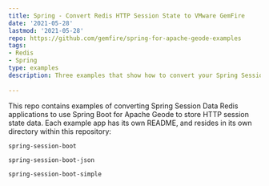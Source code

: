 ```yaml
---
title: Spring - Convert Redis HTTP Session State to VMware GemFire
date: '2021-05-28'
lastmod: '2021-05-28'
repo: https://github.com/gemfire/spring-for-apache-geode-examples
tags:
- Redis
- Spring
type: examples
description: Three examples that show how to convert your Spring Session Data Redis app to use Spring Boot for Apache Geode.
   
---
```


This repo contains examples of converting Spring Session Data Redis applications to use Spring Boot for Apache Geode to store HTTP session state data.   Each example app has its own README, and resides in its own directory within this repository:

  
  `spring-session-boot`
  
  `spring-session-boot-json`
  
  `spring-session-boot-simple`